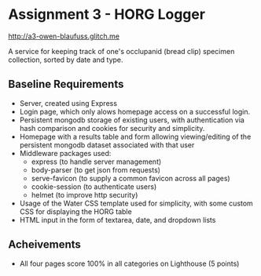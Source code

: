 Assignment 3 - HORG Logger
===
http://a3-owen-blaufuss.glitch.me

A service for keeping track of one's occlupanid (bread clip) specimen collection, sorted by date and type.

Baseline Requirements
---
- Server, created using Express
- Login page, which only alows homepage access on a successful login.
- Persistent mongodb storage of existing users, with authentication via hash comparison and cookies for security and simplicity.
- Homepage with a results table and form allowing viewing/editing of the persistent mongodb dataset associated with that user
- Middleware packages used:
    - express (to handle server management)
    - body-parser (to get json from requests)
    - serve-favicon (to supply a common favicon across all pages)
    - cookie-session (to authenticate users)
    - helmet (to improve http security)
- Usage of the Water CSS template used for simplicity, with some custom CSS for displaying the HORG table
- HTML input in the form of textarea, date, and dropdown lists


Acheivements
---
- All four pages score 100% in all categories on Lighthouse (5 points)

